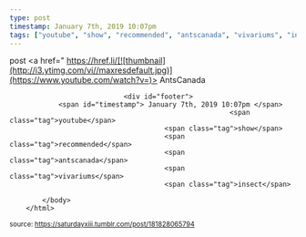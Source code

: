 ```yaml
---
type: post
timestamp: January 7th, 2019 10:07pm
tags: ["youtube", "show", "recommended", "antscanada", "vivariums", "insect"]
---
```

post
<a href=" https://href.li/[![thumbnail](http://i3.ytimg.com/vi/ /maxresdefault.jpg)](https://www.youtube.com/watch?v= )>
                        AntsCanada                    </a>
                
                
                
                                <div id="footer">
                <span id="timestamp"> January 7th, 2019 10:07pm </span>
                                                          <span class="tag">youtube</span>
                                          <span class="tag">show</span>
                                          <span class="tag">recommended</span>
                                          <span class="tag">antscanada</span>
                                          <span class="tag">vivariums</span>
                                          <span class="tag">insect</span>
                                                    
            </body>
        </html>

        
<small>source: https://saturdayxiii.tumblr.com/post/181828065794</small>